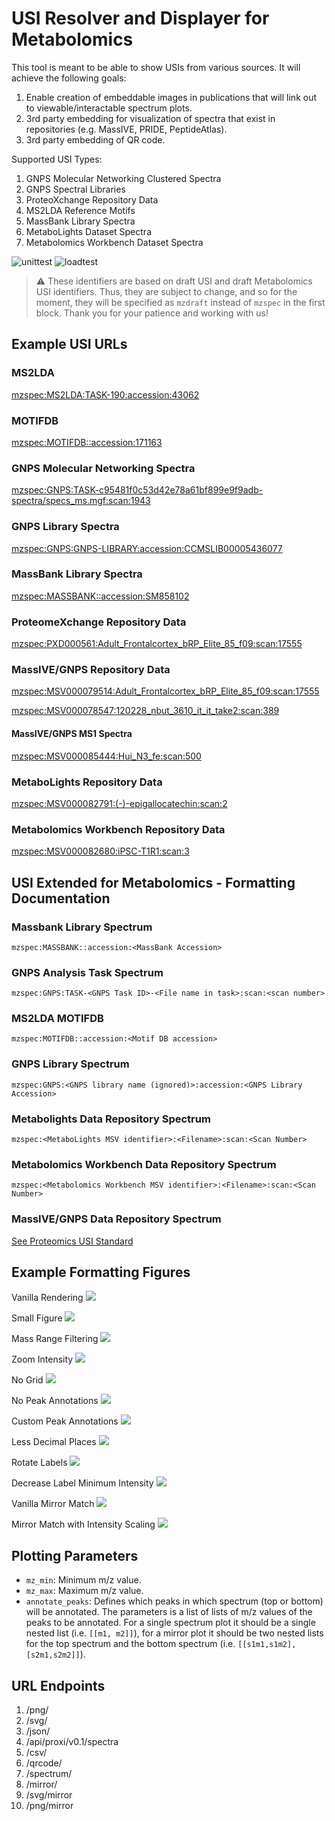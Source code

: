 # USI Resolver and Displayer for Metabolomics

This tool is meant to be able to show USIs from various sources. It will achieve the following goals:

1. Enable creation of embeddable images in publications that will link out to viewable/interactable spectrum plots.
2. 3rd party embedding for visualization of spectra that exist in repositories (e.g. MassIVE, PRIDE, PeptideAtlas).
3. 3rd party embedding of QR code.

Supported USI Types:

1. GNPS Molecular Networking Clustered Spectra
2. GNPS Spectral Libraries
3. ProteoXchange Repository Data
4. MS2LDA Reference Motifs
5. MassBank Library Spectra
6. MetaboLights Dataset Spectra
7. Metabolomics Workbench Dataset Spectra

![unittest](https://github.com/mwang87/MetabolomicsSpectrumResolver/workflows/unittest/badge.svg)
![loadtest](https://github.com/mwang87/MetabolomicsSpectrumResolver/workflows/loadtest/badge.svg)

> :warning: These identifiers are based on draft USI and draft Metabolomics USI identifiers. 
        Thus, they are subject to change, and so for the moment, they will be specified as `mzdraft` instead of `mzspec` in the first block. 
        Thank you for your patience and working with us!

## Example USI URLs

### MS2LDA

[mzspec:MS2LDA:TASK-190:accession:43062](https://metabolomics-usi.ucsd.edu/spectrum/?usi=mzspec:MS2LDA:TASK-190:accession:43062)

### MOTIFDB

[mzspec:MOTIFDB::accession:171163](https://metabolomics-usi.ucsd.edu/spectrum/?usi=mzspec:MOTIFDB::accession:171163)

### GNPS Molecular Networking Spectra

[mzspec:GNPS:TASK-c95481f0c53d42e78a61bf899e9f9adb-spectra/specs_ms.mgf:scan:1943](https://metabolomics-usi.ucsd.edu/spectrum/?usi=mzspec:GNPS:TASK-c95481f0c53d42e78a61bf899e9f9adb-spectra/specs_ms.mgf:scan:1943)

### GNPS Library Spectra

[mzspec:GNPS:GNPS-LIBRARY:accession:CCMSLIB00005436077](https://metabolomics-usi.ucsd.edu/spectrum/?usi=mzspec:GNPS:GNPS-LIBRARY:accession:CCMSLIB00005436077)

### MassBank Library Spectra

[mzspec:MASSBANK::accession:SM858102](https://metabolomics-usi.ucsd.edu/spectrum/?usi=mzspec:MASSBANK::accession:SM858102)

### ProteomeXchange Repository Data

[mzspec:PXD000561:Adult_Frontalcortex_bRP_Elite_85_f09:scan:17555](https://metabolomics-usi.ucsd.edu/spectrum/?usi=mzspec:PXD000561:Adult_Frontalcortex_bRP_Elite_85_f09:scan:17555)

### MassIVE/GNPS Repository Data

[mzspec:MSV000079514:Adult_Frontalcortex_bRP_Elite_85_f09:scan:17555](https://metabolomics-usi.ucsd.edu/spectrum/?usi=mzspec:MSV000079514:Adult_Frontalcortex_bRP_Elite_85_f09:scan:17555)

[mzspec:MSV000078547:120228_nbut_3610_it_it_take2:scan:389](https://metabolomics-usi.ucsd.edu/spectrum/?usi=mzdata:MSV000078547:120228_nbut_3610_it_it_take2:scan:389)

#### MassIVE/GNPS MS1 Spectra

[mzspec:MSV000085444:Hui_N3_fe:scan:500](https://metabolomics-usi.ucsd.edu/spectrum/?usi=mzspec:MSV000085444:Hui_N3_fe:scan:500)

### MetaboLights Repository Data

[mzspec:MSV000082791:(-)-epigallocatechin:scan:2](https://metabolomics-usi.ucsd.edu/spectrum/?usi=mzspec:MSV000082791:(-)-epigallocatechin:scan:2)

### Metabolomics Workbench Repository Data

[mzspec:MSV000082680:iPSC-T1R1:scan:3](https://metabolomics-usi.ucsd.edu/spectrum/?usi=mzspec:MSV000082680:iPSC-T1R1:scan:3)


## USI Extended for Metabolomics - Formatting Documentation

### Massbank Library Spectrum

```mzspec:MASSBANK::accession:<MassBank Accession>```

### GNPS Analysis Task Spectrum

```mzspec:GNPS:TASK-<GNPS Task ID>-<File name in task>:scan:<scan number>```

### MS2LDA MOTIFDB

```mzspec:MOTIFDB::accession:<Motif DB accession>```

### GNPS Library Spectrum

```mzspec:GNPS:<GNPS library name (ignored)>:accession:<GNPS Library Accession>```

### Metabolights Data Repository Spectrum

```mzspec:<MetaboLights MSV identifier>:<Filename>:scan:<Scan Number>```

### Metabolomics Workbench Data Repository Spectrum

```mzspec:<Metabolomics Workbench MSV identifier>:<Filename>:scan:<Scan Number>```

### MassIVE/GNPS Data Repository Spectrum

[See Proteomics USI Standard](http://www.psidev.info/usi)


## Example Formatting Figures

Vanilla Rendering
![](https://metabolomics-usi.ucsd.edu/svg/?usi=mzspec:GNPS:TASK-c95481f0c53d42e78a61bf899e9f9adb-spectra/specs_ms.mgf:scan:1943)

Small Figure
![](https://metabolomics-usi.ucsd.edu/svg/?usi=mzspec:GNPS:TASK-c95481f0c53d42e78a61bf899e9f9adb-spectra/specs_ms.mgf:scan:1943&width=4&height=4)

Mass Range Filtering
![](https://metabolomics-usi.ucsd.edu/svg/?usi=mzspec:GNPS:TASK-c95481f0c53d42e78a61bf899e9f9adb-spectra/specs_ms.mgf:scan:1943&mz_min=550&mz_max=800)

Zoom Intensity
![](https://metabolomics-usi.ucsd.edu/svg/?usi=mzspec:GNPS:TASK-c95481f0c53d42e78a61bf899e9f9adb-spectra/specs_ms.mgf:scan:1943&max_intensity=50)

No Grid
![](https://metabolomics-usi.ucsd.edu/svg/?usi=mzspec:GNPS:TASK-c95481f0c53d42e78a61bf899e9f9adb-spectra/specs_ms.mgf:scan:1943&grid=false)

No Peak Annotations
![](https://metabolomics-usi.ucsd.edu/svg/?usi=mzspec:GNPS:TASK-c95481f0c53d42e78a61bf899e9f9adb-spectra/specs_ms.mgf:scan:1943&annotate_peaks=[[]])

Custom Peak Annotations
![](https://metabolomics-usi.ucsd.edu/svg/?usi=mzspec:GNPS:TASK-c95481f0c53d42e78a61bf899e9f9adb-spectra/specs_ms.mgf:scan:1943&annotate_peaks=[[463.297,708.463,816.474,1042.5699]])

Less Decimal Places
![](https://metabolomics-usi.ucsd.edu/png/?usi=mzspec:GNPS:TASK-c95481f0c53d42e78a61bf899e9f9adb-spectra/specs_ms.mgf:scan:1943&annotate_precision=1)

Rotate Labels
![](https://metabolomics-usi.ucsd.edu/svg/?usi=mzspec:GNPS:TASK-c95481f0c53d42e78a61bf899e9f9adb-spectra/specs_ms.mgf:scan:1943&annotation_rotation=45)

Decrease Label Minimum Intensity
![](https://metabolomics-usi.ucsd.edu/svg/?usi=mzspec:GNPS:TASK-c95481f0c53d42e78a61bf899e9f9adb-spectra/specs_ms.mgf:scan:1943&annotate_threshold=0)

Vanilla Mirror Match
![](https://metabolomics-usi.ucsd.edu/svg/mirror?usi1=mzspec:MASSBANK::accession:BSU00002&usi2=mzspec:MASSBANK::accession:BSU00002)

Mirror Match with Intensity Scaling
![](https://metabolomics-usi.ucsd.edu/svg/mirror?usi1=mzspec:MASSBANK::accession:BSU00002&usi2=mzspec:MASSBANK::accession:BSU00002&max_intensity=150)

## Plotting Parameters

- `mz_min`: Minimum m/z value.
- `mz_max`: Maximum m/z value.
- `annotate_peaks`: Defines which peaks in which spectrum (top or bottom) will be annotated. The parameters is a list of lists of m/z values of the peaks to be annotated. For a single spectrum plot it should be a single nested list (i.e. `[[m1, m2]]`), for a mirror plot it should be two nested lists for the top spectrum and the bottom spectrum (i.e. `[[s1m1,s1m2],[s2m1,s2m2]]`).

## URL Endpoints

1. /png/
1. /svg/
1. /json/
1. /api/proxi/v0.1/spectra
1. /csv/
1. /qrcode/
1. /spectrum/
1. /mirror/
1. /svg/mirror
1. /png/mirror
